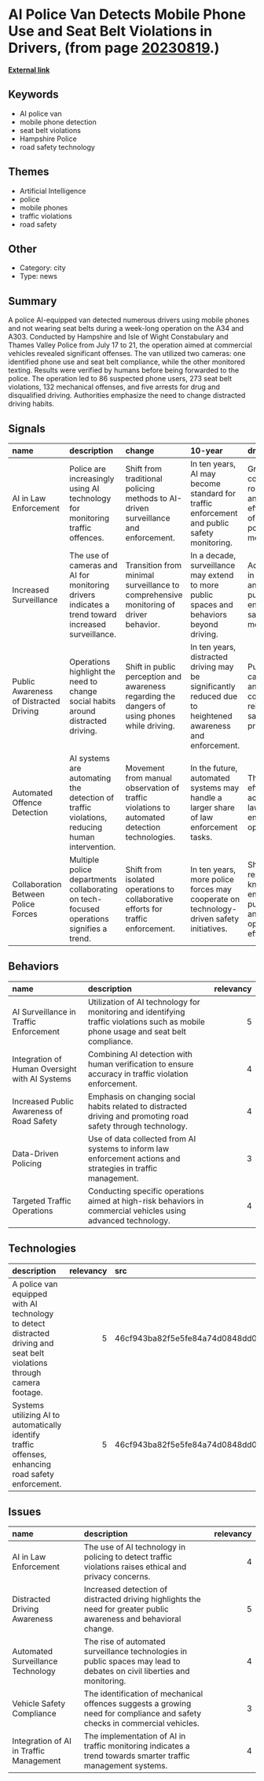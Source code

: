 # __AI Police Van Detects Mobile Phone Use and Seat Belt Violations in Drivers__, (from page [20230819](https://kghosh.substack.com/p/20230819).)

__[External link](https://www.bbc.com/news/uk-england-hampshire-66320176?)__



## Keywords

* AI police van
* mobile phone detection
* seat belt violations
* Hampshire Police
* road safety technology

## Themes

* Artificial Intelligence
* police
* mobile phones
* traffic violations
* road safety

## Other

* Category: city
* Type: news

## Summary

A police AI-equipped van detected numerous drivers using mobile phones and not wearing seat belts during a week-long operation on the A34 and A303. Conducted by Hampshire and Isle of Wight Constabulary and Thames Valley Police from July 17 to 21, the operation aimed at commercial vehicles revealed significant offenses. The van utilized two cameras: one identified phone use and seat belt compliance, while the other monitored texting. Results were verified by humans before being forwarded to the police. The operation led to 86 suspected phone users, 273 seat belt violations, 132 mechanical offenses, and five arrests for drug and disqualified driving. Authorities emphasize the need to change distracted driving habits.

## Signals

| name                                   | description                                                                                       | change                                                                                        | 10-year                                                                                                    | driving-force                                                                            |   relevancy |
|:---------------------------------------|:--------------------------------------------------------------------------------------------------|:----------------------------------------------------------------------------------------------|:-----------------------------------------------------------------------------------------------------------|:-----------------------------------------------------------------------------------------|------------:|
| AI in Law Enforcement                  | Police are increasingly using AI technology for monitoring traffic offences.                      | Shift from traditional policing methods to AI-driven surveillance and enforcement.            | In ten years, AI may become standard for traffic enforcement and public safety monitoring.                 | Growing concerns over road safety and the effectiveness of traditional policing methods. |           4 |
| Increased Surveillance                 | The use of cameras and AI for monitoring drivers indicates a trend toward increased surveillance. | Transition from minimal surveillance to comprehensive monitoring of driver behavior.          | In a decade, surveillance may extend to more public spaces and behaviors beyond driving.                   | Advancements in technology and societal push for enhanced safety measures.               |           5 |
| Public Awareness of Distracted Driving | Operations highlight the need to change social habits around distracted driving.                  | Shift in public perception and awareness regarding the dangers of using phones while driving. | In ten years, distracted driving may be significantly reduced due to heightened awareness and enforcement. | Public health campaigns and legal consequences reinforcing safe driving practices.       |           4 |
| Automated Offence Detection            | AI systems are automating the detection of traffic violations, reducing human intervention.       | Movement from manual observation of traffic violations to automated detection technologies.   | In the future, automated systems may handle a larger share of law enforcement tasks.                       | The need for efficiency and accuracy in law enforcement operations.                      |           4 |
| Collaboration Between Police Forces    | Multiple police departments collaborating on tech-focused operations signifies a trend.           | Shift from isolated operations to collaborative efforts for traffic enforcement.              | In ten years, more police forces may cooperate on technology-driven safety initiatives.                    | Shared resources and knowledge to enhance public safety and operational effectiveness.   |           3 |

## Behaviors

| name                                           | description                                                                                                                         |   relevancy |
|:-----------------------------------------------|:------------------------------------------------------------------------------------------------------------------------------------|------------:|
| AI Surveillance in Traffic Enforcement         | Utilization of AI technology for monitoring and identifying traffic violations such as mobile phone usage and seat belt compliance. |           5 |
| Integration of Human Oversight with AI Systems | Combining AI detection with human verification to ensure accuracy in traffic violation enforcement.                                 |           4 |
| Increased Public Awareness of Road Safety      | Emphasis on changing social habits related to distracted driving and promoting road safety through technology.                      |           4 |
| Data-Driven Policing                           | Use of data collected from AI systems to inform law enforcement actions and strategies in traffic management.                       |           3 |
| Targeted Traffic Operations                    | Conducting specific operations aimed at high-risk behaviors in commercial vehicles using advanced technology.                       |           4 |

## Technologies

| description                                                                                                            |   relevancy | src                              |
|:-----------------------------------------------------------------------------------------------------------------------|------------:|:---------------------------------|
| A police van equipped with AI technology to detect distracted driving and seat belt violations through camera footage. |           5 | 46cf943ba82f5e5fe84a74d0848dd0ee |
| Systems utilizing AI to automatically identify traffic offenses, enhancing road safety enforcement.                    |           5 | 46cf943ba82f5e5fe84a74d0848dd0ee |

## Issues

| name                                    | description                                                                                                                |   relevancy |
|:----------------------------------------|:---------------------------------------------------------------------------------------------------------------------------|------------:|
| AI in Law Enforcement                   | The use of AI technology in policing to detect traffic violations raises ethical and privacy concerns.                     |           4 |
| Distracted Driving Awareness            | Increased detection of distracted driving highlights the need for greater public awareness and behavioral change.          |           5 |
| Automated Surveillance Technology       | The rise of automated surveillance technologies in public spaces may lead to debates on civil liberties and monitoring.    |           4 |
| Vehicle Safety Compliance               | The identification of mechanical offences suggests a growing need for compliance and safety checks in commercial vehicles. |           3 |
| Integration of AI in Traffic Management | The implementation of AI in traffic monitoring indicates a trend towards smarter traffic management systems.               |           4 |